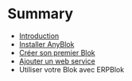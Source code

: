 # Summary

* [Introduction](README.md)
* [Installer AnyBlok](installer_anyblok.md)
* [Créer son premier Blok](creer_son_premier_blok.md)
* [Ajouter un web service](ajouter_un_web_service.md)
* Utiliser votre Blok avec ERPBlok

